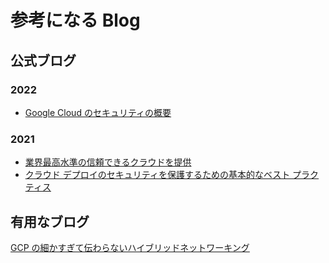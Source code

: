 # 参考になる Blog

## 公式ブログ

### 2022
+ [Google Cloud のセキュリティの概要](https://cloud.google.com/blog/ja/topics/developers-practitioners/google-cloud-security-overview)

### 2021

+ [業界最高水準の信頼できるクラウドを提供](https://cloud.google.com/blog/ja/products/identity-security/delivering-the-industrys-most-trusted-cloud)
+ [クラウド デプロイのセキュリティを保護するための基本的なベスト プラクティス](https://cloud.google.com/blog/ja/topics/developers-practitioners/foundational-best-practices-securing-your-cloud-deployment)

## 有用なブログ

[GCP の細かすぎて伝わらないハイブリッドネットワーキング](https://medium.com/google-cloud-jp/gcp-の細かすぎて伝わらないハイブリッドネットワーキング-14ed12ebe84d)

